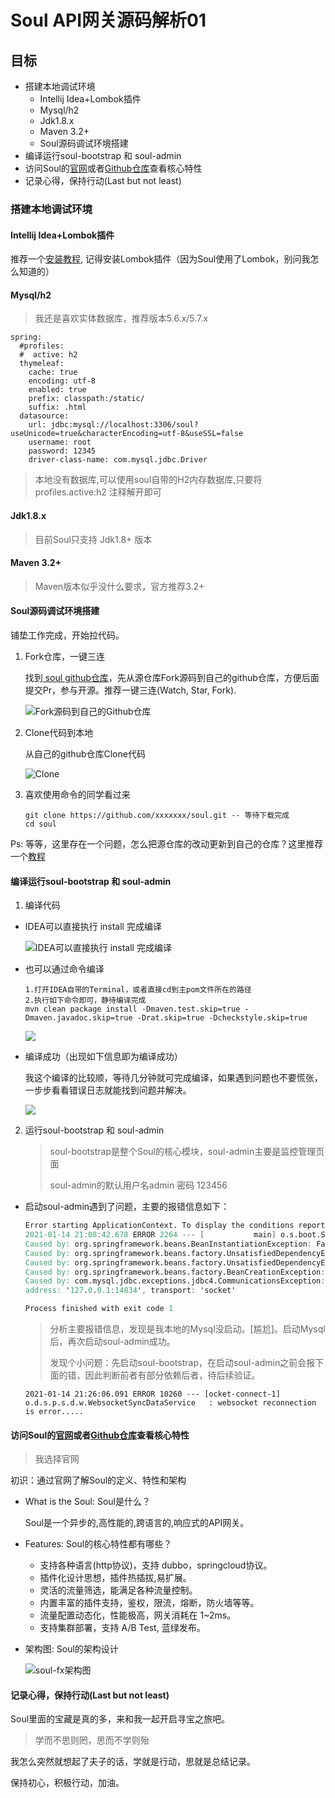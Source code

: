 # Soul API网关源码解析01

## 目标

- 搭建本地调试环境
  - Intellij Idea+Lombok插件
  - Mysql/h2
  - Jdk1.8.x
  - Maven 3.2+
  - Soul源码调试环境搭建
- 编译运行soul-bootstrap 和 soul-admin
- 访问Soul的[官网](https://dromara.org/zh-cn/docs/soul/soul.html)或者[Github仓库](https://github.com/dromara/soul)查看核心特性
- 记录心得，保持行动(Last but not least)

### 搭建本地调试环境

#### Intellij Idea+Lombok插件

推荐一个[安装教程](https://blog.csdn.net/weixin_43184774/article/details/100578786), 记得安装Lombok插件（因为Soul使用了Lombok，别问我怎么知道的）

#### Mysql/h2

> 我还是喜欢实体数据库，推荐版本5.6.x/5.7.x

```text
spring:
  #profiles:
  #  active: h2
  thymeleaf:
    cache: true
    encoding: utf-8
    enabled: true
    prefix: classpath:/static/
    suffix: .html
  datasource:
    url: jdbc:mysql://localhost:3306/soul?useUnicode=true&characterEncoding=utf-8&useSSL=false
    username: root
    password: 12345
    driver-class-name: com.mysql.jdbc.Driver
```

> 本地没有数据库,可以使用soul自带的H2内存数据库,只要将profiles.active:h2 注释解开即可

#### Jdk1.8.x

> 目前Soul只支持 Jdk1.8+ 版本

#### Maven 3.2+

> Maven版本似乎没什么要求，官方推荐3.2+

#### Soul源码调试环境搭建

铺垫工作完成，开始拉代码。

1. Fork仓库，一键三连

   找到[ soul github仓库](https://github.com/dromara/soul)，先从源仓库Fork源码到自己的github仓库，方便后面提交Pr，参与开源。推荐一键三连(Watch, Star, Fork).

   ![Fork源码到自己的Github仓库](https://gitee.com/itvdo/imagesforblog/raw/master/img/Fork.png)

2. Clone代码到本地

   从自己的github仓库Clone代码

   ![Clone](https://gitee.com/itvdo/imagesforblog/raw/master/img/Clone.png)

3. 喜欢使用命令的同学看过来

   ```text
   git clone https://github.com/xxxxxxx/soul.git -- 等待下载完成
   cd soul
   ```

Ps: 等等，这里存在一个问题，怎么把源仓库的改动更新到自己的仓库？这里推荐一个[教程](https://github.com/shijie666/10037/blob/main/202012/10059.md)

#### 编译运行soul-bootstrap 和 soul-admin

1. 编译代码

- IDEA可以直接执行 install 完成编译

  ![IDEA可以直接执行 install 完成编译](https://gitee.com/itvdo/imagesforblog/raw/master/img/mvninstall.png)

- 也可以通过命令编译

  ```shell
  1.打开IDEA自带的Terminal，或者直接cd到主pom文件所在的路径
  2.执行如下命令即可，静待编译完成
  mvn clean package install -Dmaven.test.skip=true -Dmaven.javadoc.skip=true -Drat.skip=true -Dcheckstyle.skip=true
  ```

  ![](https://gitee.com/itvdo/imagesforblog/raw/master/img/mvncommond.png)

- 编译成功（出现如下信息即为编译成功）

  我这个编译的比较顺，等待几分钟就可完成编译，如果遇到问题也不要慌张，一步步看看错误日志就能找到问题并解决。

  ![](https://gitee.com/itvdo/imagesforblog/raw/master/img/success.png)

2. 运行soul-bootstrap 和 soul-admin

   > soul-bootstrap是整个Soul的核心模块，soul-admin主要是监控管理页面
   >
   > soul-admin的默认用户名admin 密码 123456 

- 启动soul-admin遇到了问题，主要的报错信息如下：

  ```verilog
  Error starting ApplicationContext. To display the conditions report re-run your application with 'debug' enabled.
  2021-01-14 21:08:42.678 ERROR 2264 --- [           main] o.s.boot.SpringApplication               : Application run failed
  Caused by: org.springframework.beans.BeanInstantiationException: Failed to instantiate [org.springframework.boot.actuate.health.HealthContributorRegistry]: Factory method 'healthContributorRegistry' threw exception; nested exception is org.springframework.beans.factory.UnsatisfiedDependencyException: Error creating bean with name 'org.springframework.boot.actuate.autoconfigure.jdbc.DataSourceHealthContributorAutoConfiguration': Unsatisfied dependency expressed through constructor parameter 0; nested exception is org.springframework.beans.factory.UnsatisfiedDependencyException: Error creating bean with name 'dataSource' defined in class path resource [org/springframework/boot/autoconfigure/jdbc/DataSourceConfiguration$Hikari.class]: Unsatisfied dependency expressed through method 'dataSource' parameter 0; nested exception is org.springframework.beans.factory.BeanCreationException: Error creating bean with name 'spring.datasource-org.springframework.boot.autoconfigure.jdbc.DataSourceProperties': Initialization of bean failed; nested exception is com.mysql.jdbc.exceptions.jdbc4.CommunicationsException: Communications link failure
  Caused by: org.springframework.beans.factory.UnsatisfiedDependencyException: Error creating bean with name 'org.springframework.boot.actuate.autoconfigure.jdbc.DataSourceHealthContributorAutoConfiguration': Unsatisfied dependency expressed through constructor parameter 0; nested exception is org.springframework.beans.factory.UnsatisfiedDependencyException: Error creating bean with name 'dataSource' defined in class path resource [org/springframework/boot/autoconfigure/jdbc/DataSourceConfiguration$Hikari.class]: Unsatisfied dependency expressed through method 'dataSource' parameter 0; nested exception is org.springframework.beans.factory.BeanCreationException: Error creating bean with name 'spring.datasource-org.springframework.boot.autoconfigure.jdbc.DataSourceProperties': Initialization of bean failed; nested exception is com.mysql.jdbc.exceptions.jdbc4.CommunicationsException: Communications link failure
  Caused by: org.springframework.beans.factory.UnsatisfiedDependencyException: Error creating bean with name 'dataSource' defined in class path resource [org/springframework/boot/autoconfigure/jdbc/DataSourceConfiguration$Hikari.class]: Unsatisfied dependency expressed through method 'dataSource' parameter 0; nested exception is org.springframework.beans.factory.BeanCreationException: Error creating bean with name 'spring.datasource-org.springframework.boot.autoconfigure.jdbc.DataSourceProperties': Initialization of bean failed; nested exception is com.mysql.jdbc.exceptions.jdbc4.CommunicationsException: Communications link failure
  Caused by: org.springframework.beans.factory.BeanCreationException: Error creating bean with name 'spring.datasource-org.springframework.boot.autoconfigure.jdbc.DataSourceProperties': Initialization of bean failed; nested exception is com.mysql.jdbc.exceptions.jdbc4.CommunicationsException: Communications link failure
  Caused by: com.mysql.jdbc.exceptions.jdbc4.CommunicationsException: Communications link failure
  address: '127.0.0.1:14834', transport: 'socket'
  
  Process finished with exit code 1
  
  ```

  > 分析主要报错信息，发现是我本地的Mysql没启动。[尴尬]。启动Mysql后，再次启动soul-admin成功。
  >
  > 发现个小问题：先启动soul-bootstrap，在启动soul-admin之前会报下面的错，因此判断前者有部分依赖后者，待后续验证。

  ```log
  2021-01-14 21:26:06.091 ERROR 10260 --- [ocket-connect-1] o.d.s.p.s.d.w.WebsocketSyncDataService   : websocket reconnection is error.....
  ```

#### 访问Soul的[官网](https://dromara.org/zh-cn/docs/soul/soul.html)或者[Github仓库](https://github.com/dromara/soul)查看核心特性

> 我选择官网

初识：通过官网了解Soul的定义、特性和架构

- What is the Soul:  Soul是什么？

  Soul是一个异步的,高性能的,跨语言的,响应式的API网关。

- Features:  Soul的核心特性都有哪些？

  - 支持各种语言(http协议)，支持 dubbo，springcloud协议。
  - 插件化设计思想，插件热插拔,易扩展。
  - 灵活的流量筛选，能满足各种流量控制。
  - 内置丰富的插件支持，鉴权，限流，熔断，防火墙等等。
  - 流量配置动态化，性能极高，网关消耗在 1~2ms。
  - 支持集群部署，支持 A/B Test, 蓝绿发布。

- 架构图:  Soul的架构设计

  ![soul-fx架构图](https://gitee.com/itvdo/imagesforblog/raw/master/img/soul-fx.png)



#### 记录心得，保持行动(Last but not least)

Soul里面的宝藏是真的多，来和我一起开启寻宝之旅吧。

> 学而不思则罔，思而不学则殆

我怎么突然就想起了夫子的话，学就是行动，思就是总结记录。   

保持初心，积极行动，加油。